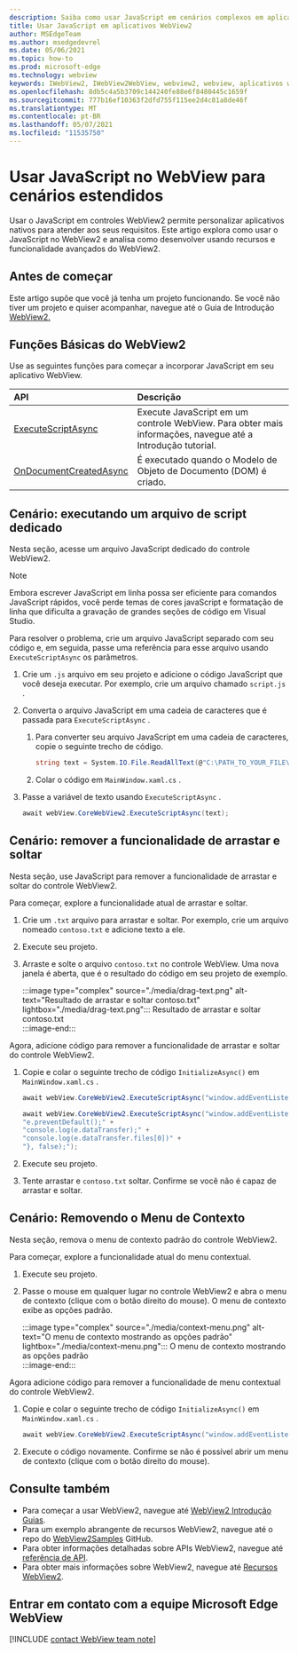 ```yaml
---
description: Saiba como usar JavaScript em cenários complexos em aplicativos WebView2
title: Usar JavaScript em aplicativos WebView2
author: MSEdgeTeam
ms.author: msedgedevrel
ms.date: 05/06/2021
ms.topic: how-to
ms.prod: microsoft-edge
ms.technology: webview
keywords: IWebView2, IWebView2WebView, webview2, webview, aplicativos win32, win32, edge, ICoreWebView2, ICoreWebView2Host, controle de navegador, html de borda
ms.openlocfilehash: 8db5c4a5b3709c144240fe88e6f8480445c1659f
ms.sourcegitcommit: 777b16ef10363f2dfd755f115ee2d4c81a8de46f
ms.translationtype: MT
ms.contentlocale: pt-BR
ms.lasthandoff: 05/07/2021
ms.locfileid: "11535750"
---
```

# <a name="use-javascript-in-webview-for-extended-scenarios"></a>Usar JavaScript no WebView para cenários estendidos  

Usar o JavaScript em controles WebView2 permite personalizar aplicativos nativos para atender aos seus requisitos.  Este artigo explora como usar o JavaScript no WebView2 e analisa como desenvolver usando recursos e funcionalidade avançados do WebView2.  

## <a name="before-you-begin"></a>Antes de começar  

Este artigo supõe que você já tenha um projeto funcionando.  Se você não tiver um projeto e quiser acompanhar, navegue até o Guia de Introdução [WebView2.][Webview2GetStartedWpf]  

## <a name="basic-webview2-functions"></a>Funções Básicas do WebView2  

Use as seguintes funções para começar a incorporar JavaScript em seu aplicativo WebView.  

| API  | Descrição  |
|:--- |:--- |  
| [ExecuteScriptAsync][Webview2ReferenceWpfMicrosoftWebExecutescriptasync] | Execute JavaScript em um controle WebView. Para obter mais informações, navegue até a Introdução tutorial. |
| [OnDocumentCreatedAsync][Webview2ReferenceWin32Icorewebview2Addscripttoexecuteondocumentcreated] | É executado quando o Modelo de Objeto de Documento \(DOM\) é criado. |
      
## <a name="scenario--running-a-dedicated-script-file"></a>Cenário: executando um arquivo de script dedicado  

Nesta seção, acesse um arquivo JavaScript dedicado do controle WebView2.  

> [!NOTE]
> Embora escrever JavaScript em linha possa ser eficiente para comandos JavaScript rápidos, você perde temas de cores javaScript e formatação de linha que dificulta a gravação de grandes seções de código em Visual Studio.  

Para resolver o problema, crie um arquivo JavaScript separado com seu código e, em seguida, passe uma referência para esse arquivo usando `ExecuteScriptAsync` os parâmetros.  

1.  Crie um `.js` arquivo em seu projeto e adicione o código JavaScript que você deseja executar.  Por exemplo, crie um arquivo chamado `script.js` .  
1.  Converta o arquivo JavaScript em uma cadeia de caracteres que é passada para `ExecuteScriptAsync` .  
    1.  Para converter seu arquivo JavaScript em uma cadeia de caracteres, copie o seguinte trecho de código.  
        
        ```csharp
        string text = System.IO.File.ReadAllText(@"C:\PATH_TO_YOUR_FILE\script.js");
        ```  
        
    1.  Colar o código em `MainWindow.xaml.cs` .  
1.  Passe a variável de texto usando `ExecuteScriptAsync` .  
    
    ```csharp
    await webView.CoreWebView2.ExecuteScriptAsync(text);
    ```  
    
## <a name="scenario--remove-drag-and-drop-functionality"></a>Cenário: remover a funcionalidade de arrastar e soltar  

Nesta seção, use JavaScript para remover a funcionalidade de arrastar e soltar do controle WebView2.  

Para começar, explore a funcionalidade atual de arrastar e soltar.  

1.  Crie um `.txt` arquivo para arrastar e soltar.  Por exemplo, crie um arquivo nomeado `contoso.txt` e adicione texto a ele.  
1.  Execute seu projeto.  
1.  Arraste e solte o arquivo `contoso.txt` no controle WebView.  Uma nova janela é aberta, que é o resultado do código em seu projeto de exemplo.  
    
    :::image type="complex" source="./media/drag-text.png" alt-text="Resultado de arrastar e soltar contoso.txt" lightbox="./media/drag-text.png":::
       Resultado de arrastar e soltar contoso.txt  
    :::image-end:::  
    
Agora, adicione código para remover a funcionalidade de arrastar e soltar do controle WebView2.  

1.  Copie e colar o seguinte trecho de código `InitializeAsync()` em `MainWindow.xaml.cs` .   
    
    ```csharp   
    await webView.CoreWebView2.ExecuteScriptAsync("window.addEventListener('dragover',function(e){e.preventDefault();},false);");
    
    await webView.CoreWebView2.ExecuteScriptAsync("window.addEventListener('drop',function(e){" +
    "e.preventDefault();" +
    "console.log(e.dataTransfer);" +
    "console.log(e.dataTransfer.files[0])" +
    "}, false);");
    ```  
    
1.  Execute seu projeto.  
1.  Tente arrastar e `contoso.txt` soltar.  Confirme se você não é capaz de arrastar e soltar.  
    
## <a name="scenario--removing-the-context-menu"></a>Cenário: Removendo o Menu de Contexto  

Nesta seção, remova o menu de contexto padrão do controle WebView2.  

Para começar, explore a funcionalidade atual do menu contextual.  

1.  Execute seu projeto.  
1.  Passe o mouse em qualquer lugar no controle WebView2 e abra o menu de contexto \(clique com o botão direito do mouse\).  O menu de contexto exibe as opções padrão.  
    
    :::image type="complex" source="./media/context-menu.png" alt-text="O menu de contexto mostrando as opções padrão" lightbox="./media/context-menu.png":::
       O menu de contexto mostrando as opções padrão  
    :::image-end:::  
    
Agora adicione código para remover a funcionalidade de menu contextual do controle WebView2.  

1.  Copie e colar o seguinte trecho de código `InitializeAsync()` em `MainWindow.xaml.cs` .    
    
    ```csharp   
    await webView.CoreWebView2.ExecuteScriptAsync("window.addEventListener('contextmenu', window => {window.preventDefault();});");
    ```  
    
1.  Execute o código novamente.  Confirme se não é possível abrir um menu de contexto \(clique com o botão direito do mouse\).  
    
## <a name="see-also"></a>Consulte também  

*   Para começar a usar WebView2, navegue até [WebView2 Introdução Guias][Webview2MainGetStarted].  
*   Para um exemplo abrangente de recursos WebView2, navegue até o repo do [WebView2Samples][GithubMicrosoftedgeWebview2samples] GitHub.  
*   Para obter informações detalhadas sobre APIs WebView2, navegue até [referência de API][Webview2ApiReference].  
*   Para obter mais informações sobre WebView2, navegue até [Recursos WebView2][Webview2MainNextSteps].  
    
## <a name="getting-in-touch-with-the-microsoft-edge-webview-team"></a>Entrar em contato com a equipe Microsoft Edge WebView  

[!INCLUDE [contact WebView team note](../includes/contact-webview-team-note.md)]  

<!-- links -->  

[DevtoolsGuideChromiumMain]: ../index.md "Microsoft Edge (Chromium) ferramentas de desenvolvedor | Microsoft Docs"  

[Webview2ApiReference]: ../webview2-api-reference.md "Microsoft Edge Referência da API WebView2 | Microsoft Docs"  
[Webview2GetStartedWpf]: ../get-started/wpf.md "Começar com WebView2 no WPF (Visualização) | Microsoft Docs"  
[Webview2MainGetStarted]: ../index.md#get-started "Introdução - Introdução ao Microsoft Edge WebView2 (Visualização) | Microsoft Docs"  
[Webview2MainNextSteps]: ../index.md#next-steps "Próximas etapas - Introdução ao Microsoft Edge WebView2 (Visualização) | Microsoft Docs"  

[Webview2ReferenceWin32Icorewebview2Addscripttoexecuteondocumentcreated]: /microsoft-edge/webview2/reference/win32/icorewebview2#addscripttoexecuteondocumentcreated "AddScriptToExecuteOnDocumentCreated - 0,9.579 - interface ICoreWebView2 | Microsoft Docs"  

[Webview2ReferenceWpfMicrosoftWebExecutescriptasync]: /dotnet/api/microsoft.web.webview2.wpf.webview2.executescriptasync "WebView2.Exemétodo cuteScriptAsync(String) (Microsoft.Web.WebView2.Wpf) | Microsoft Docs"  

[GithubMicrosoftedgeWebview2samples]: https://github.com/MicrosoftEdge/WebView2Samples "Exemplos de WebView2 - MicrosoftEdge/WebView2Samples | GitHub"  
